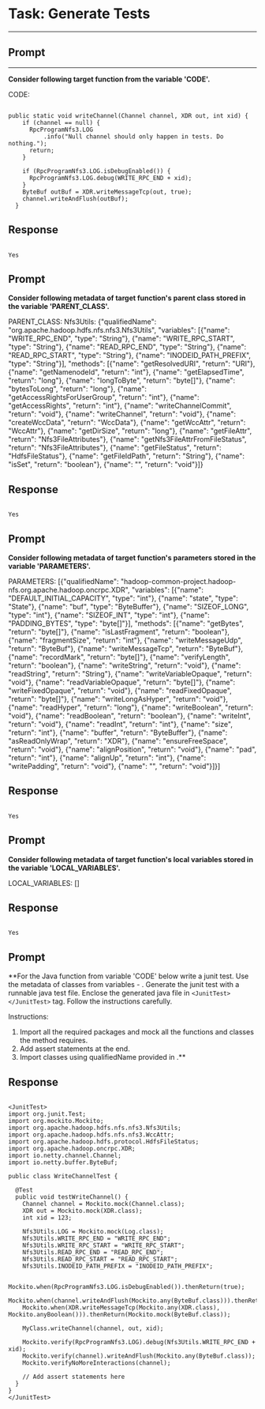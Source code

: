 # Task: Generate Tests

---

## Prompt

****

**Consider following target function from the variable 'CODE'.**

CODE:

```

public static void writeChannel(Channel channel, XDR out, int xid) {
    if (channel == null) {
      RpcProgramNfs3.LOG
          .info("Null channel should only happen in tests. Do nothing.");
      return;
    }
    
    if (RpcProgramNfs3.LOG.isDebugEnabled()) {
      RpcProgramNfs3.LOG.debug(WRITE_RPC_END + xid);
    }
    ByteBuf outBuf = XDR.writeMessageTcp(out, true);
    channel.writeAndFlush(outBuf);
  }

```

## Response

```

Yes

```

## Prompt

**Consider following metadata of target function's parent class stored in the variable 'PARENT_CLASS'.**


PARENT_CLASS: 
Nfs3Utils: {"qualifiedName": "org.apache.hadoop.hdfs.nfs.nfs3.Nfs3Utils", "variables": [{"name": "WRITE_RPC_END", "type": "String"}, {"name": "WRITE_RPC_START", "type": "String"}, {"name": "READ_RPC_END", "type": "String"}, {"name": "READ_RPC_START", "type": "String"}, {"name": "INODEID_PATH_PREFIX", "type": "String"}], "methods": [{"name": "getResolvedURI", "return": "URI"}, {"name": "getNamenodeId", "return": "int"}, {"name": "getElapsedTime", "return": "long"}, {"name": "longToByte", "return": "byte[]"}, {"name": "bytesToLong", "return": "long"}, {"name": "getAccessRightsForUserGroup", "return": "int"}, {"name": "getAccessRights", "return": "int"}, {"name": "writeChannelCommit", "return": "void"}, {"name": "writeChannel", "return": "void"}, {"name": "createWccData", "return": "WccData"}, {"name": "getWccAttr", "return": "WccAttr"}, {"name": "getDirSize", "return": "long"}, {"name": "getFileAttr", "return": "Nfs3FileAttributes"}, {"name": "getNfs3FileAttrFromFileStatus", "return": "Nfs3FileAttributes"}, {"name": "getFileStatus", "return": "HdfsFileStatus"}, {"name": "getFileIdPath", "return": "String"}, {"name": "isSet", "return": "boolean"}, {"name": "<clinit>", "return": "void"}]}

## Response

```

Yes

```

## Prompt

**Consider following metadata of target function's parameters stored in the variable 'PARAMETERS'.**


PARAMETERS: 
[{"qualifiedName": "hadoop-common-project.hadoop-nfs.org.apache.hadoop.oncrpc.XDR", "variables": [{"name": "DEFAULT_INITIAL_CAPACITY", "type": "int"}, {"name": "state", "type": "State"}, {"name": "buf", "type": "ByteBuffer"}, {"name": "SIZEOF_LONG", "type": "int"}, {"name": "SIZEOF_INT", "type": "int"}, {"name": "PADDING_BYTES", "type": "byte[]"}], "methods": [{"name": "getBytes", "return": "byte[]"}, {"name": "isLastFragment", "return": "boolean"}, {"name": "fragmentSize", "return": "int"}, {"name": "writeMessageUdp", "return": "ByteBuf"}, {"name": "writeMessageTcp", "return": "ByteBuf"}, {"name": "recordMark", "return": "byte[]"}, {"name": "verifyLength", "return": "boolean"}, {"name": "writeString", "return": "void"}, {"name": "readString", "return": "String"}, {"name": "writeVariableOpaque", "return": "void"}, {"name": "readVariableOpaque", "return": "byte[]"}, {"name": "writeFixedOpaque", "return": "void"}, {"name": "readFixedOpaque", "return": "byte[]"}, {"name": "writeLongAsHyper", "return": "void"}, {"name": "readHyper", "return": "long"}, {"name": "writeBoolean", "return": "void"}, {"name": "readBoolean", "return": "boolean"}, {"name": "writeInt", "return": "void"}, {"name": "readInt", "return": "int"}, {"name": "size", "return": "int"}, {"name": "buffer", "return": "ByteBuffer"}, {"name": "asReadOnlyWrap", "return": "XDR"}, {"name": "ensureFreeSpace", "return": "void"}, {"name": "alignPosition", "return": "void"}, {"name": "pad", "return": "int"}, {"name": "alignUp", "return": "int"}, {"name": "writePadding", "return": "void"}, {"name": "<clinit>", "return": "void"}]}]

## Response

```

Yes

```

## Prompt

**Consider following metadata of target function's local variables stored in the variable 'LOCAL_VARIABLES'.**


LOCAL_VARIABLES: 
[]

## Response

```

Yes

```

## Prompt

**For the Java function from variable 'CODE' below write a junit test. Use the metadata of classes from variables - <META-DATA>. Generate the junit test with a runnable java test file. Enclose the generated java file in `<JunitTest></JunitTest>` tag. Follow the instructions carefully. 

Instructions: 
1. Import all the required packages and mock all the functions and classes the method requires. 
2. Add assert statements at the end. 
3. Import classes using qualifiedName provided in <META-DATA>.**

## Response

```

<JunitTest>
import org.junit.Test;
import org.mockito.Mockito;
import org.apache.hadoop.hdfs.nfs.nfs3.Nfs3Utils;
import org.apache.hadoop.hdfs.nfs.nfs3.WccAttr;
import org.apache.hadoop.hdfs.protocol.HdfsFileStatus;
import org.apache.hadoop.oncrpc.XDR;
import io.netty.channel.Channel;
import io.netty.buffer.ByteBuf;

public class WriteChannelTest {
  
  @Test
  public void testWriteChannel() {
    Channel channel = Mockito.mock(Channel.class);
    XDR out = Mockito.mock(XDR.class);
    int xid = 123;

    Nfs3Utils.LOG = Mockito.mock(Log.class);
    Nfs3Utils.WRITE_RPC_END = "WRITE_RPC_END";
    Nfs3Utils.WRITE_RPC_START = "WRITE_RPC_START";
    Nfs3Utils.READ_RPC_END = "READ_RPC_END";
    Nfs3Utils.READ_RPC_START = "READ_RPC_START";
    Nfs3Utils.INODEID_PATH_PREFIX = "INODEID_PATH_PREFIX";

    Mockito.when(RpcProgramNfs3.LOG.isDebugEnabled()).thenReturn(true);
    Mockito.when(channel.writeAndFlush(Mockito.any(ByteBuf.class))).thenReturn(null);
    Mockito.when(XDR.writeMessageTcp(Mockito.any(XDR.class), Mockito.anyBoolean())).thenReturn(Mockito.mock(ByteBuf.class));

    MyClass.writeChannel(channel, out, xid);

    Mockito.verify(RpcProgramNfs3.LOG).debug(Nfs3Utils.WRITE_RPC_END + xid);
    Mockito.verify(channel).writeAndFlush(Mockito.any(ByteBuf.class));
    Mockito.verifyNoMoreInteractions(channel);

    // Add assert statements here
  }
}
</JunitTest>

```
